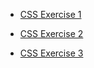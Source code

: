 - [CSS Exercise 1](https://StuartMcMaw.github.io/css_exercise/version001css.html)

- [CSS Exercise 2](https://StuartMcMaw.github.io/css_exercise/version02css.html)

- [CSS Exercise 3](https://StuartMcMaw.github.io/css_exercise/version03css.html)